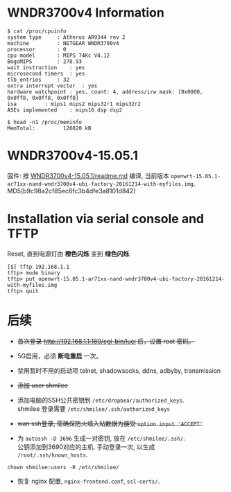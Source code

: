 WNDR3700v4 Information
======================

```shell
$ cat /proc/cpuinfo 
system type		: Atheros AR9344 rev 2
machine			: NETGEAR WNDR3700v4
processor		: 0
cpu model		: MIPS 74Kc V4.12
BogoMIPS		: 278.93
wait instruction	: yes
microsecond timers	: yes
tlb_entries		: 32
extra interrupt vector	: yes
hardware watchpoint	: yes, count: 4, address/irw mask: [0x0000, 0x0ff8, 0x0ff8, 0x0ff8]
isa			: mips1 mips2 mips32r1 mips32r2
ASEs implemented	: mips16 dsp dsp2

$ head -n1 /proc/meminfo
MemTotal:         126020 kB
```

WNDR3700v4-15.05.1
==================

固件: 按 [WNDR3700v4-15.05.1/readme.md](WNDR3700v4-15.05.1/readme.md) 编译,
当前版本 `openwrt-15.05.1-ar71xx-nand-wndr3700v4-ubi-factory-20161214-with-myfiles.img`.
MD5(b9c98a2cf85ec6fc3b4dfe3a8101d842)

Installation via serial console and TFTP
========================================

Reset, 直到电源灯由 **橙色闪烁** 变到 **绿色闪烁**.

```shell
[$] tftp 192.168.1.1
tftp> mode binary
tftp> put openwrt-15.05.1-ar71xx-nand-wndr3700v4-ubi-factory-20161214-with-myfiles.img
tftp> quit
```

后续
=====

* ~~首次登录 http://192.168.1.1:180/cgi-bin/luci 后，设置 root 密码。~~

* 5G启用，必须 **断电重启** 一次。

* 禁用暂时不用的启动项 telnet, shadowsocks, ddns, adbyby, transmission

* ~~添加 user shmilee~~

* 添加电脑的SSH公共密钥到 `/etc/dropbear/authorized_keys`.  
  shmilee 登录需要 `/etc/shmilee/.ssh/authorized_keys`

* ~~wan ssh登录, 需确保防火墙入站数据为接受 `option input 'ACCEPT'`~~

* 为 `autossh -D 3696` 生成一对密钥, 放在 `/etc/shmilee/.ssh/`.  
  公钥添加到3690对应的主机. 手动登录一次, 以生成 `/root/.ssh/known_hosts`.

```shell
chown shmilee:users -R /etc/shmilee/
```

* 恢复 nginx 配置, `nginx-frontend.conf`, `ssl-certs/`.
